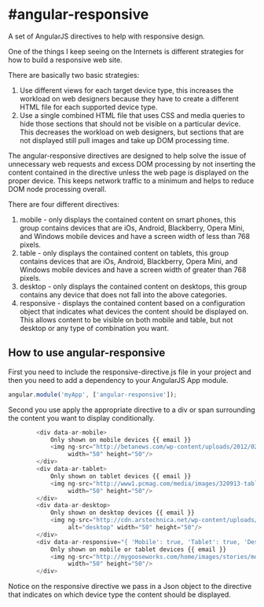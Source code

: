 #angular-responsive
==================

A set of AngularJS directives to help with responsive design.

One of the things I keep seeing on the Internets is different strategies for how to build a responsive web site.

There are basically two basic strategies:

1. Use different views for each target device type, this increases the workload on web designers because they have to create a different HTML file for each supported device type.
2. Use a single combined HTML file that uses CSS and media queries to hide those sections that should not be visible on a particular device. This decreases the workload on web designers, but sections that are not displayed still pull images and take up DOM processing time.

The angular-responsive directives are designed to help solve the issue of unnecessary web requests and excess DOM processing by not inserting the content contained in the directive
unless the web page is displayed on the proper device. This keeps network traffic to a minimum and helps to reduce DOM node processing overall.

There are four different directives:

1. mobile - only displays the contained content on smart phones, this group contains devices that are iOs, Android, Blackberry, Opera Mini, and Windows mobile devices and have a screen width of less than 768 pixels.
2. table - only displays the contained content on tablets, this group contains devices that are iOs, Android, Blackberry, Opera Mini, and Windows mobile devices and have a screen width of greater than 768 pixels.
3. desktop - only displays the contained content on desktops, this group contains any device that does not fall into the above categories.
4. responsive - displays the contained content based on a configuration object that indicates what devices the content should be displayed on. This allows content to be visible on both mobile and table, but not desktop or any type of combination you want.

## How to use angular-responsive

First you need to include the responsive-directive.js file in your project and then you need to add a dependency to your AngularJS App module.

````javascript
angular.module('myApp', ['angular-responsive']);
`````

Second you use apply the appropriate directive to a div or span surrounding the content you want to display conditionally.

````javascript
        <div data-ar-mobile>
            Only shown on mobile devices {{ email }}
            <img ng-src="http://betanews.com/wp-content/uploads/2012/02/businessready.jpg" src="" alt="mobile"
                 width="50" height="50"/>
        </div>
        <div data-ar-tablet>
            Only shown on tablet devices {{ email }}
            <img ng-src="http://www1.pcmag.com/media/images/320913-tablet-satisfaction.jpg" src="" alt="tablets"
                 width="50" height="50"/>
        </div>
        <div data-ar-desktop>
            Only shown on desktop devices {{ email }}
            <img ng-src="http://cdn.arstechnica.net/wp-content/uploads/2012/08/Acer-Aspire-A5560-7414.png" src=""
                 alt="desktop" width="50" height="50"/>
        </div>
        <div data-ar-responsive="{ 'Mobile': true, 'Tablet': true, 'Desktop': false }">
            Only shown on mobile or tablet devices {{ email }}
            <img ng-src="http://mygooseworks.com/home/images/stories/mobiledevices.jpg" src="" alt="tablets and mobile"
                 width="50" height="50"/>
        </div>
````

Notice on the responsive directive we pass in a Json object to the directive that indicates on which device type the content should be displayed.






